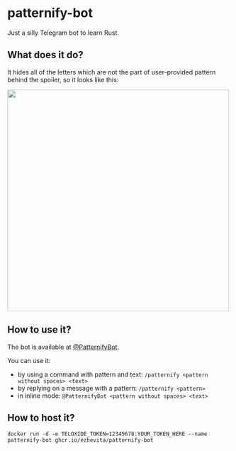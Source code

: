 # patternify-bot

Just a silly Telegram bot to learn Rust.

## What does it do?

It hides all of the letters which are not the part of user-provided pattern behind the spoiler, so it looks like this:

<img src="https://github.com/user-attachments/assets/a7f70ef4-6ee2-409c-aa74-1d1c366ebda5" width="500" />

## How to use it?

The bot is available at [@PatternifyBot](https://t.me/PatternifyBot).

You can use it:
- by using a command with pattern and text: `/patternify <pattern without spaces> <text>`
- by replying on a message with a pattern: `/patternify <pattern>`
- in inline mode: `@PatternifyBot <pattern without spaces> <text>`

## How to host it?

`docker run -d -e TELOXIDE_TOKEN=12345678:YOUR_TOKEN_HERE --name patternify-bot ghcr.io/ezhevita/patternify-bot`
